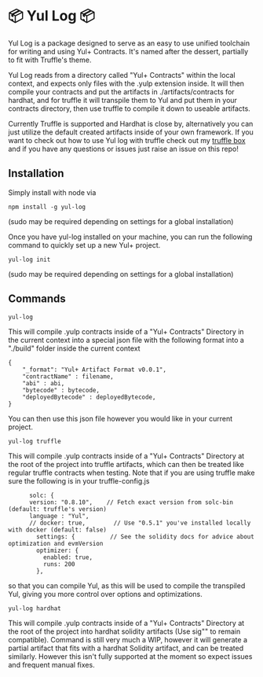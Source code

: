 # 📦 Yul Log 📦

Yul Log is a package designed to serve as an easy to use unified toolchain for writing and using Yul+ Contracts. It's named after the dessert, partially to fit with Truffle's theme.

Yul Log reads from a directory called "Yul+ Contracts" within the local context, and expects only files with the .yulp extension inside. It will then compile your contracts and put the artifacts in ./artifacts/contracts for hardhat, and for truffle it will transpile them to Yul and put them in your contracts directory, then use truffle to compile it down to useable artifacts.

Currently Truffle is supported and Hardhat is close by, alternatively you can just utilize the default created artifacts inside of your own framework. If you want to check out how to use Yul log with truffle check out my [truffle box](https://github.com/ControlCplusControlV/Truffle-Yulp-Box) and if you have any questions or issues just raise an issue on this repo!

## Installation

Simply install with node via

```
npm install -g yul-log
```

(sudo may be required depending on settings for a global installation)


Once you have yul-log installed on your machine, you can run the following command to quickly set up a new Yul+ project.

```
yul-log init
```

(sudo may be required depending on settings for a global installation)


## Commands

```
yul-log
```

This will compile .yulp contracts inside of a "Yul+ Contracts" Directory in the current context into a special json file with the following format into a "./build" folder inside the current context

```
{
    "_format": "Yul+ Artifact Format v0.0.1",
    "contractName" : filename,
    "abi" : abi,
    "bytecode" : bytecode,
    "deployedBytecode" : deployedBytecode,
}
```

You can then use this json file however you would like in your current project.

```
yul-log truffle
```

This will compile .yulp contracts inside of a "Yul+ Contracts" Directory at the root of the project into truffle artifacts, which can then be treated like regular truffle contracts when testing. Note that if you are using truffle make sure the following is in your truffle-config.js

```
      solc: {
      version: "0.8.10",    // Fetch exact version from solc-bin (default: truffle's version)
      language : "Yul",
      // docker: true,        // Use "0.5.1" you've installed locally with docker (default: false)
        settings: {          // See the solidity docs for advice about optimization and evmVersion
        optimizer: {
          enabled: true,
          runs: 200
        },
```

so that you can compile Yul, as this will be used to compile the transpiled Yul, giving you more control over options and optimizations.

```
yul-log hardhat
```
This will compile .yulp contracts inside of a "Yul+ Contracts" Directory at the root of the project into hardhat solidity artifacts (Use sig"" to remain compatible). Command is still very much a WIP, however it will generate a partial artifact that fits with a hardhat Solidity artifact, and can be treated similarly. However this isn't fully supported at the moment so expect issues and frequent manual fixes.
